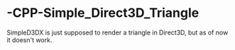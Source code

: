 -CPP-Simple_Direct3D_Triangle
=============================

SimpleD3DX is just supposed to render a triangle in Direct3D, but as of now it doesn't work.
